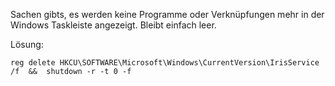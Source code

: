 Sachen gibts, es werden keine Programme oder Verknüpfungen mehr in der Windows Taskleiste angezeigt. Bleibt einfach leer.

Lösung:
```
reg delete HKCU\SOFTWARE\Microsoft\Windows\CurrentVersion\IrisService /f  &&  shutdown -r -t 0 -f
```

